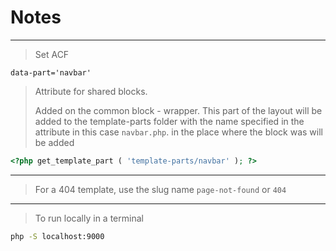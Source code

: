 # Notes
___
> Set ACF
```
data-part='navbar'
```
> Attribute for shared blocks.
> 
> Added on the common block - wrapper.
> This part of the layout will be added to the template-parts folder 
> with the name specified in the attribute 
> in this case `navbar.php`.
> in the place where the block was
> will be added 

```php 
<?php get_template_part ( 'template-parts/navbar' ); ?> 
```

---

> For a 404 template, use the slug name `page-not-found` or `404`

---

>To run locally in a terminal
```bash
php -S localhost:9000
```
